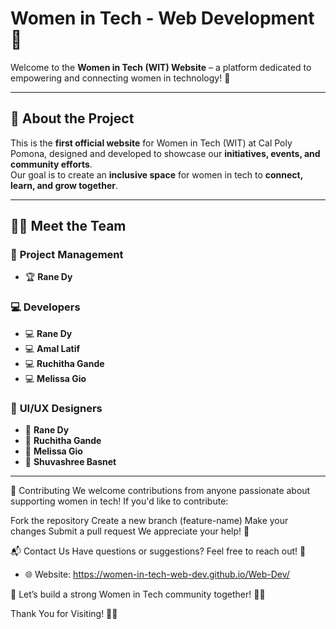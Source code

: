 # Women in Tech - Web Development 🚀

Welcome to the **Women in Tech (WIT) Website** – a platform dedicated to empowering and connecting women in technology! 🎉

---

## 🌟 About the Project  
This is the **first official website** for Women in Tech (WIT) at Cal Poly Pomona, designed and developed to showcase our **initiatives, events, and community efforts**.  
Our goal is to create an **inclusive space** for women in tech to **connect, learn, and grow together**.

---

## 👩‍💻 Meet the Team  

### 🎯 **Project Management**  
- 🏆 **Rane Dy**  

### 💻 **Developers**  
- 💻 **Rane Dy**  
- 💻 **Amal Latif**  
- 💻 **Ruchitha Gande**  
- 💻 **Melissa Gio**  

### 🎨 **UI/UX Designers**  
- 🎨 **Rane Dy**  
- 🎨 **Ruchitha Gande**  
- 🎨 **Melissa Gio**  
- 🎨 **Shuvashree Basnet**  

---

📌 Contributing
We welcome contributions from anyone passionate about supporting women in tech! If you'd like to contribute:

Fork the repository
Create a new branch (feature-name)
Make your changes
Submit a pull request
We appreciate your help! 💜

📬 Contact Us
Have questions or suggestions? Feel free to reach out! 📩
- 🌐 Website: https://women-in-tech-web-dev.github.io/Web-Dev/

🚀 Let’s build a strong Women in Tech community together! 💜✨

Thank You for Visiting! 💜🚀

